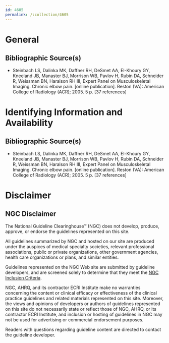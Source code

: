 ```yaml
---
id: 4605
permalink: /:collection/4605
---
```


# General

## Bibliographic Source(s)

- Steinbach LS, Dalinka MK, Daffner RH, DeSmet AA, El-Khoury GY, Kneeland JB, Manaster BJ, Morrison WB, Pavlov H, Rubin DA, Schneider R, Weissman BN, Haralson RH III, Expert Panel on Musculoskeletal Imaging. Chronic elbow pain. [online publication]. Reston (VA): American College of Radiology (ACR); 2005. 5 p. [37 references]

# Identifying Information and Availability

## Bibliographic Source(s)

- Steinbach LS, Dalinka MK, Daffner RH, DeSmet AA, El-Khoury GY, Kneeland JB, Manaster BJ, Morrison WB, Pavlov H, Rubin DA, Schneider R, Weissman BN, Haralson RH III, Expert Panel on Musculoskeletal Imaging. Chronic elbow pain. [online publication]. Reston (VA): American College of Radiology (ACR); 2005. 5 p. [37 references]

# Disclaimer

## NGC Disclaimer

The National Guideline Clearinghouse™ (NGC) does not develop, produce, approve, or endorse the guidelines represented on this site.

All guidelines summarized by NGC and hosted on our site are produced under the auspices of medical specialty societies, relevant professional associations, public or private organizations, other government agencies, health care organizations or plans, and similar entities.

Guidelines represented on the NGC Web site are submitted by guideline developers, and are screened solely to determine that they meet the [NGC Inclusion Criteria](/help-and-about/summaries/inclusion-criteria).

NGC, AHRQ, and its contractor ECRI Institute make no warranties concerning the content or clinical efficacy or effectiveness of the clinical practice guidelines and related materials represented on this site. Moreover, the views and opinions of developers or authors of guidelines represented on this site do not necessarily state or reflect those of NGC, AHRQ, or its contractor ECRI Institute, and inclusion or hosting of guidelines in NGC may not be used for advertising or commercial endorsement purposes.

Readers with questions regarding guideline content are directed to contact the guideline developer.

